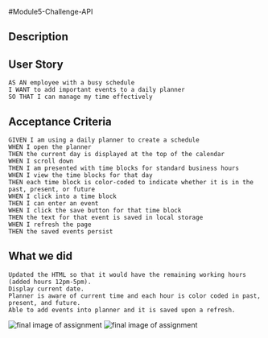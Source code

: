#Module5-Challenge-API

## Description

## User Story
```
AS AN employee with a busy schedule
I WANT to add important events to a daily planner
SO THAT I can manage my time effectively
```
## Acceptance Criteria
```
GIVEN I am using a daily planner to create a schedule
WHEN I open the planner
THEN the current day is displayed at the top of the calendar
WHEN I scroll down
THEN I am presented with time blocks for standard business hours
WHEN I view the time blocks for that day
THEN each time block is color-coded to indicate whether it is in the past, present, or future
WHEN I click into a time block
THEN I can enter an event
WHEN I click the save button for that time block
THEN the text for that event is saved in local storage
WHEN I refresh the page
THEN the saved events persist
```
## What we did
```
Updated the HTML so that it would have the remaining working hours (added hours 12pm-5pm).
Display current date.
Planner is aware of current time and each hour is color coded in past, present, and future. 
Able to add events into planner and it is saved upon a refresh. 

```
![final image of assignment]()
![final image of assignment]()



# 